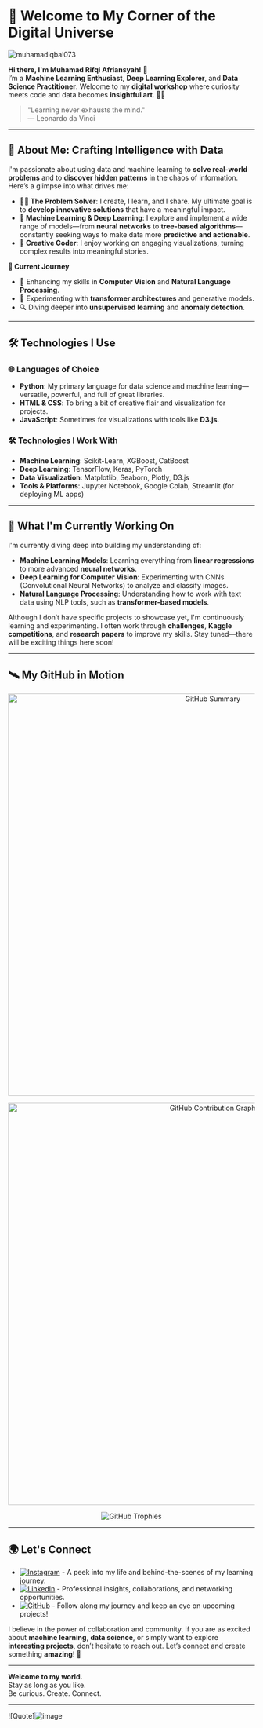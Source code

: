 # 🌌 Welcome to My Corner of the Digital Universe
<p align="left"> <img src="https://komarev.com/ghpvc/?username=muhamadiqbal073&label=Profile%20views&color=0e75b6&style=flat" alt="muhamadiqbal073" /> </p

**Hi there, I'm Muhamad Rifqi Afriansyah!** 👋  
I’m a **Machine Learning Enthusiast**, **Deep Learning Explorer**, and **Data Science Practitioner**. Welcome to my **digital workshop** where curiosity meets code and data becomes **insightful art**. 🚀✨

> "Learning never exhausts the mind."  
> — Leonardo da Vinci

---

## 🔬 About Me: Crafting Intelligence with Data

I'm passionate about using data and machine learning to **solve real-world problems** and to **discover hidden patterns** in the chaos of information. Here’s a glimpse into what drives me:

- **👨‍💻 The Problem Solver**: I create, I learn, and I share. My ultimate goal is to **develop innovative solutions** that have a meaningful impact.
- **🧠 Machine Learning & Deep Learning**: I explore and implement a wide range of models—from **neural networks** to **tree-based algorithms**—constantly seeking ways to make data more **predictive and actionable**.
- **🎨 Creative Coder**: I enjoy working on engaging visualizations, turning complex results into meaningful stories.

**🌱 Current Journey**  
- 🌌 Enhancing my skills in **Computer Vision** and **Natural Language Processing**.
- 🤖 Experimenting with **transformer architectures** and generative models.
- 🔍 Diving deeper into **unsupervised learning** and **anomaly detection**.

---

## 🛠️ Technologies I Use

### 🌐 Languages of Choice
- **Python**: My primary language for data science and machine learning—versatile, powerful, and full of great libraries.
- **HTML & CSS**: To bring a bit of creative flair and visualization for projects.
- **JavaScript**: Sometimes for visualizations with tools like **D3.js**.

### 🛠️ Technologies I Work With
- **Machine Learning**: Scikit-Learn, XGBoost, CatBoost
- **Deep Learning**: TensorFlow, Keras, PyTorch
- **Data Visualization**: Matplotlib, Seaborn, Plotly, D3.js
- **Tools & Platforms**: Jupyter Notebook, Google Colab, Streamlit (for deploying ML apps)

---

## 🌱 What I'm Currently Working On

I'm currently diving deep into building my understanding of:

- **Machine Learning Models**: Learning everything from **linear regressions** to more advanced **neural networks**.
- **Deep Learning for Computer Vision**: Experimenting with CNNs (Convolutional Neural Networks) to analyze and classify images.
- **Natural Language Processing**: Understanding how to work with text data using NLP tools, such as **transformer-based models**.

Although I don’t have specific projects to showcase yet, I'm continuously learning and experimenting. I often work through **challenges**, **Kaggle competitions**, and **research papers** to improve my skills. Stay tuned—there will be exciting things here soon!

---

## 🛰️ My GitHub in Motion

<p align="center">
  <img src="https://github-profile-summary-cards.vercel.app/api/cards/profile-details?username=rifqiafr&theme=github_dark" alt="GitHub Summary" width="820">
</p>

<p align="center">
  <img src="https://github-readme-activity-graph.vercel.app/graph?username=rifqiafr&bg_color=0f2d3d&color=1e75ff&line=00bfff&point=1adbce&area=true&hide_border=true" alt="GitHub Contribution Graph" width="820">
</p>

<p align="center">
  <img src="https://github-profile-trophy.vercel.app/?username=rifqiafr&theme=onestar&no-frame=true&row=1&column=6" alt="GitHub Trophies">
</p>

---

## 🌍 Let's Connect

- [![Instagram](https://img.shields.io/badge/Instagram-%23E4405F.svg?&style=for-the-badge&logo=instagram&logoColor=white)](https://www.instagram.com/rifqiafrnsyah/) - A peek into my life and behind-the-scenes of my learning journey. <br>
- [![LinkedIn](https://img.shields.io/badge/LinkedIn-%230077B5.svg?&style=for-the-badge&logo=linkedin&logoColor=white)](https://www.linkedin.com/in/mrifqiaf/) - Professional insights, collaborations, and networking opportunities. <br>
- [![GitHub](https://img.shields.io/badge/GitHub-%2312100E.svg?&style=for-the-badge&logo=github&logoColor=white)](https://github.com/rifqiafr) - Follow along my journey and keep an eye on upcoming projects!

I believe in the power of collaboration and community. If you are as excited about **machine learning**, **data science**, or simply want to explore **interesting projects**, don’t hesitate to reach out. Let’s connect and create something **amazing**! 🌌

---

**Welcome to my world.**  
Stay as long as you like.  
Be curious. Create. Connect.

---

![Quote]![image](https://github.com/user-attachments/assets/5e50a0c9-2dec-4131-86e8-d37d3eb06055)

